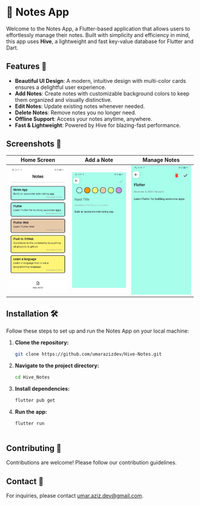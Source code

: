 # 📝 Notes App

Welcome to the Notes App, a Flutter-based application that allows users to effortlessly manage their notes. Built with simplicity and efficiency in mind, this app uses **Hive**, a lightweight and fast key-value database for Flutter and Dart.

## Features 🌟

- **Beautiful UI Design**: A modern, intuitive design with multi-color cards ensures a delightful user experience.
- **Add Notes**: Create notes with customizable background colors to keep them organized and visually distinctive.
- **Edit Notes**: Update existing notes whenever needed.
- **Delete Notes**: Remove notes you no longer need.
- **Offline Support**: Access your notes anytime, anywhere.
- **Fast & Lightweight**: Powered by Hive for blazing-fast performance.

## Screenshots 📸

| **Home Screen** | **Add a Note** | **Manage Notes** |
|---|---|---|
| ![Home Screen](assets/screenshots/home_screen.jpg) | ![Add Note](assets\screenshots\add_note.jpg) | ![Manage Notes](assets/screenshots/manage_notes.jpg) |

## Installation 🛠️

Follow these steps to set up and run the Notes App on your local machine:

1. **Clone the repository:**

   ```bash
   git clone https://github.com/umarazizdev/Hive-Notes.git

2. **Navigate to the project directory:**
   ```bash
   cd Hive_Notes

3. **Install dependencies:**
   ```bash
   flutter pub get

4. **Run the app:**
   ```bash
   flutter run
 
 ##  Contributing 🤝
 Contributions are welcome! Please follow our contribution guidelines.
 ## Contact 📩
 For inquiries, please contact umar.aziz.dev@gmail.com.
 

